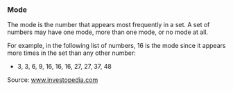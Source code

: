 ### Mode

The mode is the number that appears most frequently in a set. A set of numbers may have one mode, more than one mode, or no mode at all. 

For example, in the following list of numbers, 16 is the mode since it appears more times in the set than any other number:

- 3, 3, 6, 9, 16, 16, 16, 27, 27, 37, 48

Source: www.investopedia.com
